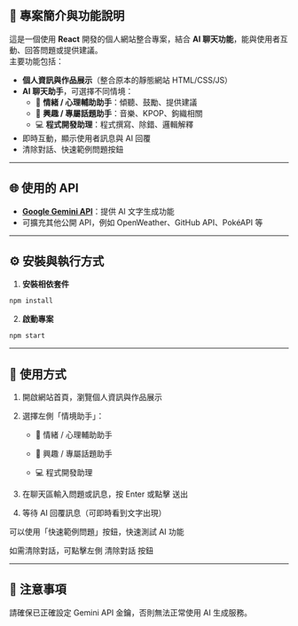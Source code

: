 ## 📝 專案簡介與功能說明
這是一個使用 **React** 開發的個人網站整合專案，結合 **AI 聊天功能**，能與使用者互動、回答問題或提供建議。  
主要功能包括：

- **個人資訊與作品展示**（整合原本的靜態網站 HTML/CSS/JS）  
- **AI 聊天助手**，可選擇不同情境：
  - 🧠 **情緒 / 心理輔助助手**：傾聽、鼓勵、提供建議  
  - 🎵 **興趣 / 專屬話題助手**：音樂、KPOP、鉤織相關  
  - 💻 **程式開發助理**：程式撰寫、除錯、邏輯解釋  
- 即時互動，顯示使用者訊息與 AI 回覆  
- 清除對話、快速範例問題按鈕  

---

## 🌐 使用的 API
- **[Google Gemini API](https://developers.generativeai.google/)**：提供 AI 文字生成功能  
- 可擴充其他公開 API，例如 OpenWeather、GitHub API、PokéAPI 等  

---

## ⚙️ 安裝與執行方式

1. **安裝相依套件**

```bash
npm install
```

2. **啟動專案**

```bash
npm start
```

---

## 🏃 使用方式

1. 開啟網站首頁，瀏覽個人資訊與作品展示

2. 選擇左側「情境助手」：

   - 🧠 情緒 / 心理輔助助手

   - 🎵 興趣 / 專屬話題助手

   - 💻 程式開發助理

3. 在聊天區輸入問題或訊息，按 Enter 或點擊 送出

4. 等待 AI 回覆訊息（可即時看到文字出現）

可以使用「快速範例問題」按鈕，快速測試 AI 功能

如需清除對話，可點擊左側 清除對話 按鈕

---

## 📝 注意事項

請確保已正確設定 Gemini API 金鑰，否則無法正常使用 AI 生成服務。
